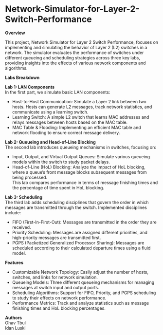 # Network-Simulator-for-Layer-2-Switch-Performance
**Overview**


This project, Network Simulator for Layer 2 Switch Performance, focuses on implementing and simulating the behavior of Layer 2 (L2) switches in a network. The simulator evaluates the performance of switches under different queueing and scheduling strategies across three key labs, providing insights into the effects of various network components and algorithms.


**Labs Breakdown**


**Lab 1: LAN Components**  
In the first part, we simulate basic LAN components:  
* Host-to-Host Communication: Simulate a Layer 2 link between two hosts. Hosts can generate L2 messages, track network statistics, and communicate using a learning switch.  
* Learning Switch: A simple L2 switch that learns MAC addresses and relays messages between hosts based on the MAC table.  
* MAC Table & Flooding: Implementing an efficient MAC table and network flooding to ensure correct message delivery.


**Lab 2: Queueing and Head-of-Line Blocking**  
The second lab introduces queueing mechanisms in switches, focusing on:  
* Input, Output, and Virtual Output Queues: Simulate various queueing models within the switch to study packet delays.  
* Head-of-Line (HoL) Blocking: Analyze the impact of HoL blocking, where a queue’s front message blocks subsequent messages from being processed.  
This lab compares performance in terms of message finishing times and the percentage of time spent in HoL blocking.


**Lab 3: Scheduling**  
The third lab adds scheduling disciplines that govern the order in which messages are transmitted through the switch. Implemented disciplines include:  
* FIFO (First-In-First-Out): Messages are transmitted in the order they are received.  
* Priority Scheduling: Messages are assigned different priorities, and high-priority messages are transmitted first.  
* PGPS (Packetized Generalized Processor Sharing): Messages are scheduled according to their calculated departure times using a fluid model.


**Features**  
* Customizable Network Topology: Easily adjust the number of hosts, switches, and links for network simulation.  
* Queueing Models: Three different queueing mechanisms for managing messages at switch input and output ports.  
* Scheduling Algorithms: Support for FIFO, Priority, and PGPS scheduling to study their effects on network performance.  
* Performance Metrics: Track and analyze statistics such as message finishing times and HoL blocking percentages.

**Authors**  
Ohav Tbul  
Idan Luski
